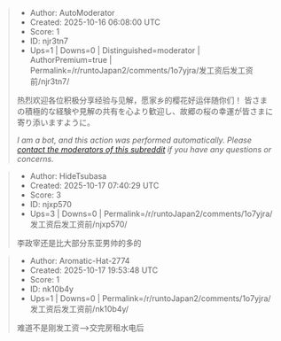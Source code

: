 > - Author: AutoModerator
> - Created: 2025-10-16 06:08:00 UTC
> - Score: 1
> - ID: njr3tn7
> - Ups=1 | Downs=0 | Distinguished=moderator | AuthorPremium=true | Permalink=/r/runtoJapan2/comments/1o7yjra/发工资后发工资前/njr3tn7/
>
> 热烈欢迎各位积极分享经验与见解，愿家乡的樱花好运伴随你们！
> 皆さまの積極的な経験や見解の共有を心より歓迎し、故郷の桜の幸運が皆さまに寄り添いますように。
> 
> *I am a bot, and this action was performed automatically. Please [contact the moderators of this subreddit](/message/compose/?to=/r/runtoJapan2) if you have any questions or concerns.*

> - Author: HideTsubasa
> - Created: 2025-10-17 07:40:29 UTC
> - Score: 3
> - ID: njxp570
> - Ups=3 | Downs=0 | Permalink=/r/runtoJapan2/comments/1o7yjra/发工资后发工资前/njxp570/
>
> 李政宰还是比大部分东亚男帅的多的

> - Author: Aromatic-Hat-2774
> - Created: 2025-10-17 19:53:48 UTC
> - Score: 1
> - ID: nk10b4y
> - Ups=1 | Downs=0 | Permalink=/r/runtoJapan2/comments/1o7yjra/发工资后发工资前/nk10b4y/
>
> 难道不是刚发工资——>交完房租水电后
